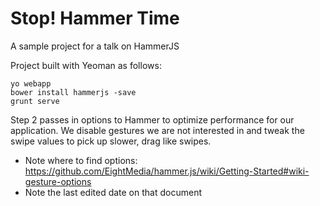 Stop! Hammer Time
=================

A sample project for a talk on HammerJS

Project built with Yeoman as follows:

```
yo webapp
bower install hammerjs -save
grunt serve
```

Step 2 passes in options to Hammer to optimize performance for our application.  We disable gestures we are not interested in and tweak the swipe values to pick up slower, drag like swipes.

* Note where to find options: https://github.com/EightMedia/hammer.js/wiki/Getting-Started#wiki-gesture-options
* Note the last edited date on that document
